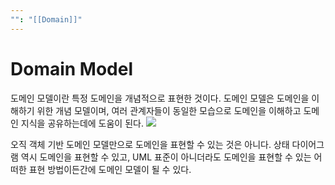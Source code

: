 ```yaml
---
"": "[[Domain]]"
---
```

# Domain Model
도메인 모델이란 특정 도메인을 개념적으로 표현한 것이다. 도메인 모델은 도메인을 이해하기 위한 개념 모델이며, 여러 관계자들이 동일한 모습으로 도메인을 이해하고 도메인 지식을 공유하는데에 도움이 된다.
![](https://i.imgur.com/WBSdX0P.png)

오직 객체 기반 도메인 모델만으로 도메인을 표현할 수 있는 것은 아니다. 상태 다이어그램 역시 도메인을 표현할 수 있고, UML 표준이 아니더라도 도메인을 표현할 수 있는 어떠한 표현 방법이든간에 도메인 모델이 될 수 있다.

